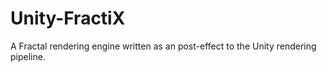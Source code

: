 # Unity-FractiX
 A Fractal rendering engine written as an post-effect to the Unity rendering pipeline.

